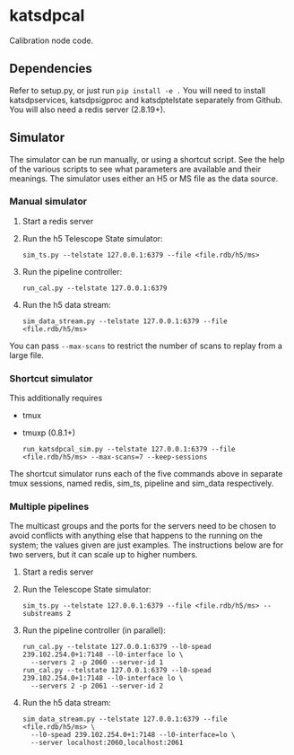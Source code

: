 # katsdpcal

Calibration node code.

## Dependencies

Refer to setup.py, or just run `pip install -e .` You will need to install
katsdpservices, katsdpsigproc and katsdptelstate separately from Github. You
will also need a redis server (2.8.19+).

## Simulator

The simulator can be run manually, or using a shortcut script. See the help of
the various scripts to see what parameters are available and their meanings.
The simulator uses either an H5 or MS file as the data source.

### Manual simulator

1. Start a redis server

2. Run the h5 Telescope State simulator:

       sim_ts.py --telstate 127.0.0.1:6379 --file <file.rdb/h5/ms>

3. Run the pipeline controller:

       run_cal.py --telstate 127.0.0.1:6379

4. Run the h5 data stream:

       sim_data_stream.py --telstate 127.0.0.1:6379 --file <file.rdb/h5/ms>

You can pass `--max-scans` to restrict the number of scans to replay from a large file.

### Shortcut simulator

This additionally requires

* tmux
* tmuxp (0.8.1+)

      run_katsdpcal_sim.py --telstate 127.0.0.1:6379 --file <file.rdb/h5/ms> --max-scans=7 --keep-sessions

The shortcut simulator runs each of the five commands above in separate tmux
sessions, named redis, sim\_ts, pipeline and sim\_data respectively.

### Multiple pipelines

The multicast groups and the ports for the servers need to be chosen to avoid
conflicts with anything else that happens to the running on the system; the
values given are just examples. The instructions below are for two servers, but
it can scale up to higher numbers.

1. Start a redis server

2. Run the Telescope State simulator:

       sim_ts.py --telstate 127.0.0.1:6379 --file <file.rdb/h5/ms> --substreams 2

3. Run the pipeline controller (in parallel):

       run_cal.py --telstate 127.0.0.1:6379 --l0-spead 239.102.254.0+1:7148 --l0-interface lo \
         --servers 2 -p 2060 --server-id 1
       run_cal.py --telstate 127.0.0.1:6379 --l0-spead 239.102.254.0+1:7148 --l0-interface lo \
         --servers 2 -p 2061 --server-id 2

4. Run the h5 data stream:

       sim_data_stream.py --telstate 127.0.0.1:6379 --file <file.rdb/h5/ms> \
         --l0-spead 239.102.254.0+1:7148 --l0-interface=lo \
         --server localhost:2060,localhost:2061
